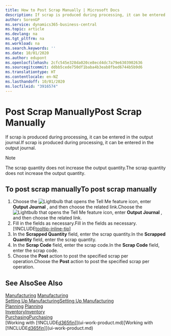 ```yaml
---
title: How to Post Scrap Manually | Microsoft Docs
description: If scrap is produced during processing, it can be entered in the output journal. Note that the scrap quantity does not increase the output quantity.
author: SorenGP
ms.service: dynamics365-business-central
ms.topic: article
ms.devlang: na
ms.tgt_pltfrm: na
ms.workload: na
ms.search.keywords: ''
ms.date: 10/01/2020
ms.author: edupont
ms.openlocfilehash: 2cfc545e328da020ce8ecd4dc7a79e6303902636
ms.sourcegitcommit: ddbb5cede750df1baba4b3eab8fbed6744b5b9d6
ms.translationtype: HT
ms.contentlocale: en-NZ
ms.lasthandoff: 10/01/2020
ms.locfileid: "3916574"
---
```

# <a name="post-scrap-manually"></a><span data-ttu-id="89e9a-104">Post Scrap Manually</span><span class="sxs-lookup"><span data-stu-id="89e9a-104">Post Scrap Manually</span></span>
<span data-ttu-id="89e9a-105">If scrap is produced during processing, it can be entered in the output journal.</span><span class="sxs-lookup"><span data-stu-id="89e9a-105">If scrap is produced during processing, it can be entered in the output journal.</span></span> 

> [!NOTE]
> <span data-ttu-id="89e9a-106">The scrap quantity does not increase the output quantity.</span><span class="sxs-lookup"><span data-stu-id="89e9a-106">The scrap quantity does not increase the output quantity.</span></span>  

## <a name="to-post-scrap-manually"></a><span data-ttu-id="89e9a-107">To post scrap manually</span><span class="sxs-lookup"><span data-stu-id="89e9a-107">To post scrap manually</span></span>  
1. <span data-ttu-id="89e9a-108">Choose the ![Lightbulb that opens the Tell Me feature](media/ui-search/search_small.png "Tell me what you want to do") icon, enter **Output Journal** , and then choose the related link.</span><span class="sxs-lookup"><span data-stu-id="89e9a-108">Choose the ![Lightbulb that opens the Tell Me feature](media/ui-search/search_small.png "Tell me what you want to do") icon, enter **Output Journal** , and then choose the related link.</span></span>  
2. <span data-ttu-id="89e9a-109">Fill in the fields as necessary.</span><span class="sxs-lookup"><span data-stu-id="89e9a-109">Fill in the fields as necessary.</span></span> [!INCLUDE[tooltip-inline-tip](includes/tooltip-inline-tip_md.md)]  
3. <span data-ttu-id="89e9a-110">In the **Scrapped Quantity** field, enter the scrap quantity.</span><span class="sxs-lookup"><span data-stu-id="89e9a-110">In the **Scrapped Quantity** field, enter the scrap quantity.</span></span>  
4. <span data-ttu-id="89e9a-111">In the **Scrap Code** field, enter the scrap code.</span><span class="sxs-lookup"><span data-stu-id="89e9a-111">In the **Scrap Code** field, enter the scrap code.</span></span>  
5. <span data-ttu-id="89e9a-112">Choose the **Post** action to post the specified scrap per operation.</span><span class="sxs-lookup"><span data-stu-id="89e9a-112">Choose the **Post** action to post the specified scrap per operation.</span></span>  

## <a name="see-also"></a><span data-ttu-id="89e9a-113">See Also</span><span class="sxs-lookup"><span data-stu-id="89e9a-113">See Also</span></span>  
<span data-ttu-id="89e9a-114">[Manufacturing](production-manage-manufacturing.md)  </span><span class="sxs-lookup"><span data-stu-id="89e9a-114">[Manufacturing](production-manage-manufacturing.md)  </span></span>  
[<span data-ttu-id="89e9a-115">Setting Up Manufacturing</span><span class="sxs-lookup"><span data-stu-id="89e9a-115">Setting Up Manufacturing</span></span>](production-configure-production-processes.md)  
<span data-ttu-id="89e9a-116">[Planning](production-planning.md)    </span><span class="sxs-lookup"><span data-stu-id="89e9a-116">[Planning](production-planning.md)    </span></span>  
[<span data-ttu-id="89e9a-117">Inventory</span><span class="sxs-lookup"><span data-stu-id="89e9a-117">Inventory</span></span>](inventory-manage-inventory.md)  
[<span data-ttu-id="89e9a-118">Purchasing</span><span class="sxs-lookup"><span data-stu-id="89e9a-118">Purchasing</span></span>](purchasing-manage-purchasing.md)  
<span data-ttu-id="89e9a-119">[Working with [!INCLUDE[d365fin](includes/d365fin_md.md)]](ui-work-product.md)</span><span class="sxs-lookup"><span data-stu-id="89e9a-119">[Working with [!INCLUDE[d365fin](includes/d365fin_md.md)]](ui-work-product.md)</span></span>
